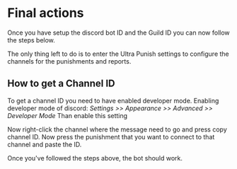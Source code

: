 # Final actions
Once you have setup the discord bot ID and the Guild ID you can now follow the steps below.
 
The only thing left to do is to enter the Ultra Punish settings to configure the channels for the punishments and reports.
 
## How to get a Channel ID
To get a channel ID you need to have enabled developer mode.
Enabling developer mode of discord:
    *Settings >> Appearance >> Advanced >> Developer Mode*
Than enable this setting
 
Now right-click the channel where the message need to go and press copy channel ID.
Now press the punishment that you want to connect to that channel and paste the ID.
 
Once you've followed the steps above, the bot should work.
